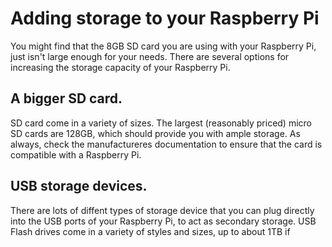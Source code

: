 # Adding storage to your Raspberry Pi

You might find that the 8GB SD card you are using with your Raspberry Pi, just isn't large enough for your needs. There are several options for increasing the storage capacity of your Raspberry Pi.

## A bigger SD card.

SD card come in a variety of sizes. The largest (reasonably priced) micro SD cards are 128GB, which should provide you with ample storage. As always, check the manufactureres documentation to ensure that the card is compatible with a Raspberry Pi.

## USB storage devices.

There are lots of diffent types of storage device that you can plug directly into the USB ports of your Raspberry Pi, to act as secondary storage. USB Flash drives come in a variety of styles and sizes, up to about 1TB if 
